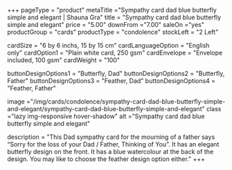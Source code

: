 +++
pageType = "product"
metaTitle ="Sympathy card dad blue butterfly simple and elegant | Shauna Gra"
title = "Sympathy card dad blue butterfly simple and elegant"
price = "5.00"
downFrom ="7.00"
saleOn ="yes"
productGroup = "cards"
productType = "condolence"
stockLeft = "2 Left" 
 
cardSize = "6 by 6 inchs, 15 by 15 cm" 
cardLanguageOption = "English only" 
cardOption1 = "Plain white card, 250 gsm" 
cardEnvelope = "Envelope included, 100 gsm" 
cardWeight = "100" 
 
buttonDesignOptions1 = "Butterfly, Dad"
buttonDesignOptions2 = "Butterfly, Father"
buttonDesignOptions3 = "Feather, Dad"
buttonDesignOptions4 = "Feather, Father"
 
image ="/img/cards/condolence/sympathy-card-dad-blue-butterfly-simple-and-elegant/sympathy-card-dad-blue-butterfly-simple-and-elegant"
class ="lazy img-responsive hover-shadow"
alt ="Sympathy card dad blue butterfly simple and elegant"
 
description = "This Dad sympathy card for the mourning of a father says “Sorry for the loss of your Dad / Father, Thinking of You”.  It has an elegant butterfly design on the front.  It has a blue watercolour at the back of the design.  You may like to choose the feather design option either."
+++
